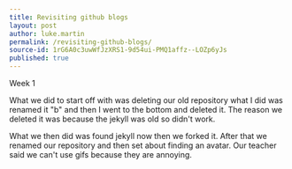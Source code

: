 ```yaml
---
title: Revisiting github blogs
layout: post
author: luke.martin
permalink: /revisiting-github-blogs/
source-id: 1rG6A0c3uwWfJzXRS1-9d54ui-PMQ1affz--LOZp6yJs
published: true
---
```

Week 1

What we did to start off with was deleting our old repository what I did was renamed it "b" and then I went to the bottom and deleted it. The reason we deleted it was because the jekyll was old so didn't work. 

What we then did was found jekyll now then we forked it. After that we renamed our repository and then set about finding an avatar. Our teacher said we can't use gifs because they are annoying.

